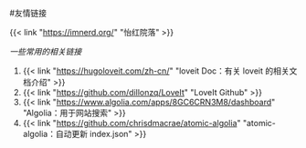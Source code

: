 # 

#友情链接

{{< link "https://imnerd.org/" "怡红院落" >}}



*一些常用的相关链接*

1. {{< link "https://hugoloveit.com/zh-cn/" "loveit Doc：有关 loveit 的相关文档介绍" >}}
1. {{< link "https://github.com/dillonzq/LoveIt" "LoveIt Github" >}}
1. {{< link "https://www.algolia.com/apps/8GC6CRN3M8/dashboard" "Algolia：用于网站搜索" >}}
1. {{< link "https://github.com/chrisdmacrae/atomic-algolia" "atomic-algolia：自动更新 index.json" >}}


